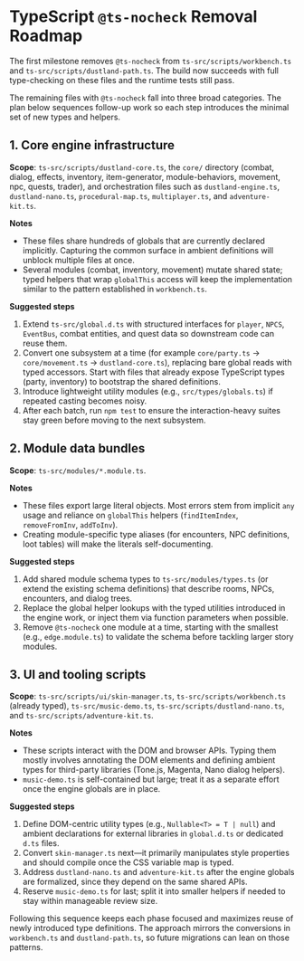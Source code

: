# TypeScript `@ts-nocheck` Removal Roadmap

The first milestone removes `@ts-nocheck` from `ts-src/scripts/workbench.ts` and `ts-src/scripts/dustland-path.ts`. The build now succeeds with full type-checking on these files and the runtime tests still pass.

The remaining files with `@ts-nocheck` fall into three broad categories. The plan below sequences follow-up work so each step introduces the minimal set of new types and helpers.

## 1. Core engine infrastructure

**Scope**: `ts-src/scripts/dustland-core.ts`, the `core/` directory (combat, dialog, effects, inventory, item-generator, module-behaviors, movement, npc, quests, trader), and orchestration files such as `dustland-engine.ts`, `dustland-nano.ts`, `procedural-map.ts`, `multiplayer.ts`, and `adventure-kit.ts`.

**Notes**
- These files share hundreds of globals that are currently declared implicitly. Capturing the common surface in ambient definitions will unblock multiple files at once.
- Several modules (combat, inventory, movement) mutate shared state; typed helpers that wrap `globalThis` access will keep the implementation similar to the pattern established in `workbench.ts`.

**Suggested steps**
1. Extend `ts-src/global.d.ts` with structured interfaces for `player`, `NPCS`, `EventBus`, combat entities, and quest data so downstream code can reuse them.
2. Convert one subsystem at a time (for example `core/party.ts` → `core/movement.ts` → `dustland-core.ts`), replacing bare global reads with typed accessors. Start with files that already expose TypeScript types (party, inventory) to bootstrap the shared definitions.
3. Introduce lightweight utility modules (e.g., `src/types/globals.ts`) if repeated casting becomes noisy.
4. After each batch, run `npm test` to ensure the interaction-heavy suites stay green before moving to the next subsystem.

## 2. Module data bundles

**Scope**: `ts-src/modules/*.module.ts`.

**Notes**
- These files export large literal objects. Most errors stem from implicit `any` usage and reliance on `globalThis` helpers (`findItemIndex`, `removeFromInv`, `addToInv`).
- Creating module-specific type aliases (for encounters, NPC definitions, loot tables) will make the literals self-documenting.

**Suggested steps**
1. Add shared module schema types to `ts-src/modules/types.ts` (or extend the existing schema definitions) that describe rooms, NPCs, encounters, and dialog trees.
2. Replace the global helper lookups with the typed utilities introduced in the engine work, or inject them via function parameters when possible.
3. Remove `@ts-nocheck` one module at a time, starting with the smallest (e.g., `edge.module.ts`) to validate the schema before tackling larger story modules.

## 3. UI and tooling scripts

**Scope**: `ts-src/scripts/ui/skin-manager.ts`, `ts-src/scripts/workbench.ts` (already typed), `ts-src/music-demo.ts`, `ts-src/scripts/dustland-nano.ts`, and `ts-src/scripts/adventure-kit.ts`.

**Notes**
- These scripts interact with the DOM and browser APIs. Typing them mostly involves annotating the DOM elements and defining ambient types for third-party libraries (Tone.js, Magenta, Nano dialog helpers).
- `music-demo.ts` is self-contained but large; treat it as a separate effort once the engine globals are in place.

**Suggested steps**
1. Define DOM-centric utility types (e.g., `Nullable<T> = T | null`) and ambient declarations for external libraries in `global.d.ts` or dedicated `d.ts` files.
2. Convert `skin-manager.ts` next—it primarily manipulates style properties and should compile once the CSS variable map is typed.
3. Address `dustland-nano.ts` and `adventure-kit.ts` after the engine globals are formalized, since they depend on the same shared APIs.
4. Reserve `music-demo.ts` for last; split it into smaller helpers if needed to stay within manageable review size.

Following this sequence keeps each phase focused and maximizes reuse of newly introduced type definitions. The approach mirrors the conversions in `workbench.ts` and `dustland-path.ts`, so future migrations can lean on those patterns.
